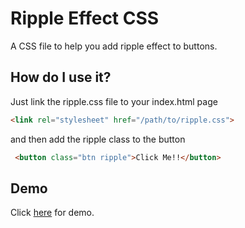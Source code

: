 # Ripple Effect CSS
A CSS file to help you add ripple effect to buttons.
## How do I use it?
Just link the ripple.css file to your index.html page
```html
<link rel="stylesheet" href="/path/to/ripple.css">
```
and then add the ripple class to the button
```html
 <button class="btn ripple">Click Me!!</button>
 ```
 ## Demo
Click [here](https://rawgit.com/Somsubhra1/Buttons-Ripple-Effect/master/demo/index.html) for demo.
